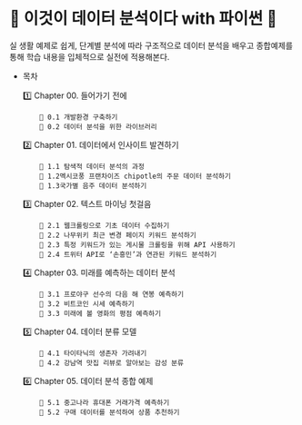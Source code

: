 <h1> 🔔 이것이 데이터 분석이다 with 파이썬 🔔 </h1>

실 생활 예제로 쉽게, 단계별 분석에 따라 구조적으로 데이터 분석을 배우고 종합예제를 통해 학습 내용을 입체적으로 실전에 적용해본다.

* 목차

  1️⃣ Chapter 00. 들어가기 전에
  
          🔸 0.1 개발환경 구축하기
          🔸 0.2 데이터 분석을 위한 라이브러리

  2️⃣ Chapter 01. 데이터에서 인사이트 발견하기
  
          🔸 1.1 탐색적 데이터 분석의 과정
          🔸 1.2멕시코풍 프랜차이즈 chipotle의 주문 데이터 분석하기
          🔸 1.3국가별 음주 데이터 분석하기

    3️⃣ Chapter 02. 텍스트 마이닝 첫걸음
    
          🔸 2.1 웹크롤링으로 기초 데이터 수집하기
          🔸 2.2 나무위키 최근 변경 페이지 키워드 분석하기
          🔸 2.3 특정 키워드가 있는 게시물 크롤링을 위해 API 사용하기
          🔸 2.4 트위터 API로 ‘손흥민’과 연관된 키워드 분석하기


    4️⃣ Chapter 03. 미래를 예측하는 데이터 분석
    
          🔸 3.1 프로야구 선수의 다음 해 연봉 예측하기
          🔸 3.2 비트코인 시세 예측하기
          🔸 3.3 미래에 볼 영화의 평점 예측하기


     5️⃣ Chapter 04. 데이터 분류 모델
     
          🔸 4.1 타이타닉의 생존자 가려내기
          🔸 4.2 강남역 맛집 리뷰로 알아보는 감성 분류


     6️⃣ Chapter 05. 데이터 분석 종합 예제
     
          🔸 5.1 중고나라 휴대폰 거래가격 예측하기
          🔸 5.2 구매 데이터를 분석하여 상품 추천하기
